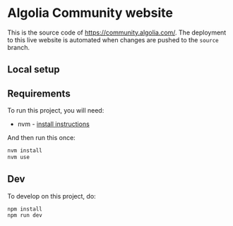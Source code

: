 # Algolia Community website

This is the source code of https://community.algolia.com/. The deployment to this live website is automated
when changes are pushed to the `source` branch.

## Local setup

## Requirements

To run this project, you will need:

- nvm - [install instructions](https://github.com/creationix/nvm#install-script)

And then run this once:

```sh
nvm install
nvm use
```

## Dev

To develop on this project, do:

```shell
npm install
npm run dev
```
